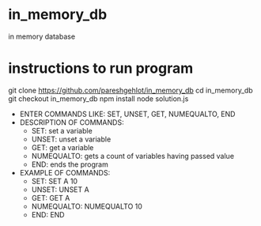 # in_memory_db
in memory database 

# instructions to run program
git clone https://github.com/pareshgehlot/in_memory_db
cd in_memory_db
git checkout in_memory_db
npm install
node solution.js
- ENTER COMMANDS LIKE: SET, UNSET, GET, NUMEQUALTO, END
- DESCRIPTION OF COMMANDS:
    - SET: set a variable
    - UNSET: unset a variable
    - GET: get a variable
    - NUMEQUALTO: gets a count of variables having passed value
    - END: ends the program
- EXAMPLE OF COMMANDS:
    - SET: SET A 10
    - UNSET: UNSET A
    - GET: GET A
    - NUMEQUALTO: NUMEQUALTO 10
    - END: END
            
